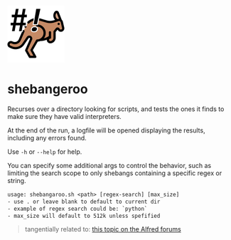 <img src="./icon.png" width="128" />

# shebangeroo

Recurses over a directory looking for scripts, and tests the ones it finds to make sure they have valid interpreters.

At the end of the run, a logfile will be opened displaying the results, including any errors found.

Use `-h` or `--help` for help.

You can specify some additional args to control the behavior, such as limiting the search scope to only shebangs containing a specific regex or string.

```
usage: shebangaroo.sh <path> [regex-search] [max_size]
- use . or leave blank to default to current dir
- example of regex search could be: `python`
- max_size will default to 512k unless spefified
```

> tangentially related to: [this topic on the Alfred forums](https://www.alfredforum.com/topic/21940-not-quite-a-bug-updating-a-workflow-should-not-automatically-enable-it-if-disabled/?do=findComment&comment=114168)
